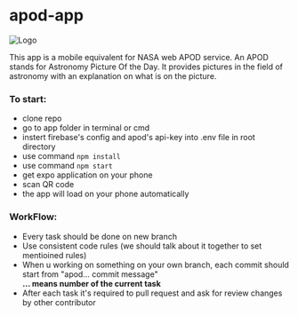 # apod-app
![Logo](https://raw.githubusercontent.com/pankeny/apod-app/apd057/assets/logo.png?token=AFTLNJRP2TYPORFZMMF5EB246WA4Q)

This app is a mobile equivalent for NASA web APOD service. An APOD stands for Astronomy Picture Of the Day.
It provides pictures in the field of astronomy with an explanation on what is on the picture.

### To start:
* clone repo
* go to app folder in terminal or cmd
* instert firebase's config and apod's api-key into .env file in root directory
* use command `npm install`
* use command `npm start`
* get expo application on your phone
* scan QR code
* the app will load on your phone automatically 

### WorkFlow:
* Every task should be done on new branch
* Use consistent code rules (we should talk about it together to set mentioined rules)
* When u working on something on your own branch, each commit should start from "apod... commit message"      
    **... means number of the current task**
* After each task it's required to pull request and ask for review changes by other contributor
